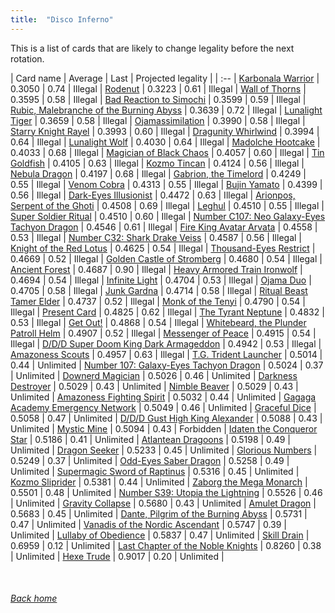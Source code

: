 ```yaml
---
title:  "Disco Inferno"
---
```


This is a list of cards that are likely to change legality before the next rotation.

| Card name | Average | Last | Projected legality |
| :-- |
[Karbonala Warrior](https://db.ygoprodeck.com/card/?search=Karbonala%20Warrior) | 0.3050 | 0.74 | Illegal |
[Rodenut](https://db.ygoprodeck.com/card/?search=Rodenut) | 0.3223 | 0.61 | Illegal |
[Wall of Thorns](https://db.ygoprodeck.com/card/?search=Wall%20of%20Thorns) | 0.3595 | 0.58 | Illegal |
[Bad Reaction to Simochi](https://db.ygoprodeck.com/card/?search=Bad%20Reaction%20to%20Simochi) | 0.3599 | 0.59 | Illegal |
[Rubic, Malebranche of the Burning Abyss](https://db.ygoprodeck.com/card/?search=Rubic,%20Malebranche%20of%20the%20Burning%20Abyss) | 0.3639 | 0.72 | Illegal |
[Lunalight Tiger](https://db.ygoprodeck.com/card/?search=Lunalight%20Tiger) | 0.3659 | 0.58 | Illegal |
[Ojamassimilation](https://db.ygoprodeck.com/card/?search=Ojamassimilation) | 0.3990 | 0.58 | Illegal |
[Starry Knight Rayel](https://db.ygoprodeck.com/card/?search=Starry%20Knight%20Rayel) | 0.3993 | 0.60 | Illegal |
[Dragunity Whirlwind](https://db.ygoprodeck.com/card/?search=Dragunity%20Whirlwind) | 0.3994 | 0.64 | Illegal |
[Lunalight Wolf](https://db.ygoprodeck.com/card/?search=Lunalight%20Wolf) | 0.4030 | 0.64 | Illegal |
[Madolche Hootcake](https://db.ygoprodeck.com/card/?search=Madolche%20Hootcake) | 0.4033 | 0.68 | Illegal |
[Magician of Black Chaos](https://db.ygoprodeck.com/card/?search=Magician%20of%20Black%20Chaos) | 0.4057 | 0.60 | Illegal |
[Tin Goldfish](https://db.ygoprodeck.com/card/?search=Tin%20Goldfish) | 0.4105 | 0.63 | Illegal |
[Kozmo Tincan](https://db.ygoprodeck.com/card/?search=Kozmo%20Tincan) | 0.4124 | 0.56 | Illegal |
[Nebula Dragon](https://db.ygoprodeck.com/card/?search=Nebula%20Dragon) | 0.4197 | 0.68 | Illegal |
[Gabrion, the Timelord](https://db.ygoprodeck.com/card/?search=Gabrion,%20the%20Timelord) | 0.4249 | 0.55 | Illegal |
[Venom Cobra](https://db.ygoprodeck.com/card/?search=Venom%20Cobra) | 0.4313 | 0.55 | Illegal |
[Bujin Yamato](https://db.ygoprodeck.com/card/?search=Bujin%20Yamato) | 0.4399 | 0.56 | Illegal |
[Dark-Eyes Illusionist](https://db.ygoprodeck.com/card/?search=Dark-Eyes%20Illusionist) | 0.4472 | 0.63 | Illegal |
[Arionpos, Serpent of the Ghoti](https://db.ygoprodeck.com/card/?search=Arionpos,%20Serpent%20of%20the%20Ghoti) | 0.4508 | 0.69 | Illegal |
[Leghul](https://db.ygoprodeck.com/card/?search=Leghul) | 0.4510 | 0.55 | Illegal |
[Super Soldier Ritual](https://db.ygoprodeck.com/card/?search=Super%20Soldier%20Ritual) | 0.4510 | 0.60 | Illegal |
[Number C107: Neo Galaxy-Eyes Tachyon Dragon](https://db.ygoprodeck.com/card/?search=Number%20C107:%20Neo%20Galaxy-Eyes%20Tachyon%20Dragon) | 0.4546 | 0.61 | Illegal |
[Fire King Avatar Arvata](https://db.ygoprodeck.com/card/?search=Fire%20King%20Avatar%20Arvata) | 0.4558 | 0.53 | Illegal |
[Number C32: Shark Drake Veiss](https://db.ygoprodeck.com/card/?search=Number%20C32:%20Shark%20Drake%20Veiss) | 0.4587 | 0.56 | Illegal |
[Knight of the Red Lotus](https://db.ygoprodeck.com/card/?search=Knight%20of%20the%20Red%20Lotus) | 0.4625 | 0.54 | Illegal |
[Thousand-Eyes Restrict](https://db.ygoprodeck.com/card/?search=Thousand-Eyes%20Restrict) | 0.4669 | 0.52 | Illegal |
[Golden Castle of Stromberg](https://db.ygoprodeck.com/card/?search=Golden%20Castle%20of%20Stromberg) | 0.4680 | 0.54 | Illegal |
[Ancient Forest](https://db.ygoprodeck.com/card/?search=Ancient%20Forest) | 0.4687 | 0.90 | Illegal |
[Heavy Armored Train Ironwolf](https://db.ygoprodeck.com/card/?search=Heavy%20Armored%20Train%20Ironwolf) | 0.4694 | 0.54 | Illegal |
[Infinite Light](https://db.ygoprodeck.com/card/?search=Infinite%20Light) | 0.4704 | 0.53 | Illegal |
[Ojama Duo](https://db.ygoprodeck.com/card/?search=Ojama%20Duo) | 0.4705 | 0.58 | Illegal |
[Junk Gardna](https://db.ygoprodeck.com/card/?search=Junk%20Gardna) | 0.4714 | 0.58 | Illegal |
[Ritual Beast Tamer Elder](https://db.ygoprodeck.com/card/?search=Ritual%20Beast%20Tamer%20Elder) | 0.4737 | 0.52 | Illegal |
[Monk of the Tenyi](https://db.ygoprodeck.com/card/?search=Monk%20of%20the%20Tenyi) | 0.4790 | 0.54 | Illegal |
[Present Card](https://db.ygoprodeck.com/card/?search=Present%20Card) | 0.4825 | 0.62 | Illegal |
[The Tyrant Neptune](https://db.ygoprodeck.com/card/?search=The%20Tyrant%20Neptune) | 0.4832 | 0.53 | Illegal |
[Get Out!](https://db.ygoprodeck.com/card/?search=Get%20Out!) | 0.4868 | 0.54 | Illegal |
[Whitebeard, the Plunder Patroll Helm](https://db.ygoprodeck.com/card/?search=Whitebeard,%20the%20Plunder%20Patroll%20Helm) | 0.4907 | 0.52 | Illegal |
[Messenger of Peace](https://db.ygoprodeck.com/card/?search=Messenger%20of%20Peace) | 0.4915 | 0.54 | Illegal |
[D/D/D Super Doom King Dark Armageddon](https://db.ygoprodeck.com/card/?search=D/D/D%20Super%20Doom%20King%20Dark%20Armageddon) | 0.4942 | 0.53 | Illegal |
[Amazoness Scouts](https://db.ygoprodeck.com/card/?search=Amazoness%20Scouts) | 0.4957 | 0.63 | Illegal |
[T.G. Trident Launcher](https://db.ygoprodeck.com/card/?search=T.G.%20Trident%20Launcher) | 0.5014 | 0.44 | Unlimited |
[Number 107: Galaxy-Eyes Tachyon Dragon](https://db.ygoprodeck.com/card/?search=Number%20107:%20Galaxy-Eyes%20Tachyon%20Dragon) | 0.5024 | 0.37 | Unlimited |
[Downerd Magician](https://db.ygoprodeck.com/card/?search=Downerd%20Magician) | 0.5026 | 0.46 | Unlimited |
[Darkness Destroyer](https://db.ygoprodeck.com/card/?search=Darkness%20Destroyer) | 0.5029 | 0.43 | Unlimited |
[Nimble Beaver](https://db.ygoprodeck.com/card/?search=Nimble%20Beaver) | 0.5029 | 0.43 | Unlimited |
[Amazoness Fighting Spirit](https://db.ygoprodeck.com/card/?search=Amazoness%20Fighting%20Spirit) | 0.5032 | 0.44 | Unlimited |
[Gagaga Academy Emergency Network](https://db.ygoprodeck.com/card/?search=Gagaga%20Academy%20Emergency%20Network) | 0.5049 | 0.46 | Unlimited |
[Graceful Dice](https://db.ygoprodeck.com/card/?search=Graceful%20Dice) | 0.5058 | 0.47 | Unlimited |
[D/D/D Gust High King Alexander](https://db.ygoprodeck.com/card/?search=D/D/D%20Gust%20High%20King%20Alexander) | 0.5088 | 0.43 | Unlimited |
[Mystic Mine](https://db.ygoprodeck.com/card/?search=Mystic%20Mine) | 0.5094 | 0.43 | Forbidden |
[Idaten the Conqueror Star](https://db.ygoprodeck.com/card/?search=Idaten%20the%20Conqueror%20Star) | 0.5186 | 0.41 | Unlimited |
[Atlantean Dragoons](https://db.ygoprodeck.com/card/?search=Atlantean%20Dragoons) | 0.5198 | 0.49 | Unlimited |
[Dragon Seeker](https://db.ygoprodeck.com/card/?search=Dragon%20Seeker) | 0.5233 | 0.45 | Unlimited |
[Glorious Numbers](https://db.ygoprodeck.com/card/?search=Glorious%20Numbers) | 0.5249 | 0.37 | Unlimited |
[Odd-Eyes Saber Dragon](https://db.ygoprodeck.com/card/?search=Odd-Eyes%20Saber%20Dragon) | 0.5258 | 0.49 | Unlimited |
[Supermagic Sword of Raptinus](https://db.ygoprodeck.com/card/?search=Supermagic%20Sword%20of%20Raptinus) | 0.5316 | 0.45 | Unlimited |
[Kozmo Sliprider](https://db.ygoprodeck.com/card/?search=Kozmo%20Sliprider) | 0.5381 | 0.44 | Unlimited |
[Zaborg the Mega Monarch](https://db.ygoprodeck.com/card/?search=Zaborg%20the%20Mega%20Monarch) | 0.5501 | 0.48 | Unlimited |
[Number S39: Utopia the Lightning](https://db.ygoprodeck.com/card/?search=Number%20S39:%20Utopia%20the%20Lightning) | 0.5526 | 0.46 | Unlimited |
[Gravity Collapse](https://db.ygoprodeck.com/card/?search=Gravity%20Collapse) | 0.5680 | 0.43 | Unlimited |
[Amulet Dragon](https://db.ygoprodeck.com/card/?search=Amulet%20Dragon) | 0.5683 | 0.45 | Unlimited |
[Dante, Pilgrim of the Burning Abyss](https://db.ygoprodeck.com/card/?search=Dante,%20Pilgrim%20of%20the%20Burning%20Abyss) | 0.5731 | 0.47 | Unlimited |
[Vanadis of the Nordic Ascendant](https://db.ygoprodeck.com/card/?search=Vanadis%20of%20the%20Nordic%20Ascendant) | 0.5747 | 0.39 | Unlimited |
[Lullaby of Obedience](https://db.ygoprodeck.com/card/?search=Lullaby%20of%20Obedience) | 0.5837 | 0.47 | Unlimited |
[Skill Drain](https://db.ygoprodeck.com/card/?search=Skill%20Drain) | 0.6959 | 0.12 | Unlimited |
[Last Chapter of the Noble Knights](https://db.ygoprodeck.com/card/?search=Last%20Chapter%20of%20the%20Noble%20Knights) | 0.8260 | 0.38 | Unlimited |
[Hexe Trude](https://db.ygoprodeck.com/card/?search=Hexe%20Trude) | 0.9017 | 0.20 | Unlimited |

<br>

###### [Back home](index)